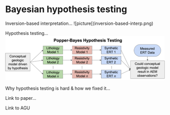 # Bayesian hypothesis testing

Inversion-based interpretation... ![picture[(inversion-based-interp.png)

Hypothesis testing... ![picture](popper-bayes-testing.png)

Why hypothesis testing is hard & how we fixed it...

Link to paper...

Link to AGU
